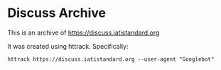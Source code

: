 # Discuss Archive

This is an archive of https://discuss.iatistandard.org

It was created using httrack. Specifically:

```
httrack https://discuss.iatistandard.org --user-agent "Googlebot"
```
